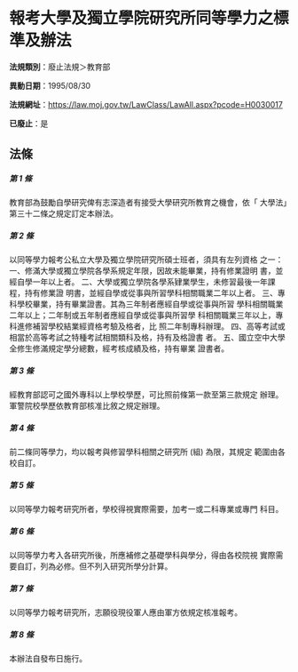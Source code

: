 # 報考大學及獨立學院研究所同等學力之標準及辦法

**法規類別**：廢止法規＞教育部

**異動日期**：1995/08/30  

**法規網址**：https://law.moj.gov.tw/LawClass/LawAll.aspx?pcode=H0030017

**已廢止**：是



## 法條
##### 第 1 條
教育部為鼓勵自學研究俾有志深造者有接受大學研究所教育之機會，依「
大學法」第三十二條之規定訂定本辦法。

##### 第 2 條
以同等學力報考公私立大學及獨立學院研究所碩士班者，須具有左列資格
之一：
一、修滿大學或獨立學院各學系規定年限，因故未能畢業，持有修業證明
    書，並經自學一年以上者。
二、大學或獨立學院各學系肄業學生，未修習最後一年課程，持有修業證
    明書，並經自學或從事與所習學科相關職業二年以上者。
三、專科學校畢業，持有畢業證書。其為三年制者應經自學或從事與所習
    學科相關職業二年以上；二年制或五年制者應經自學或從事與所習學
    科相關職業三年以上，專科進修補習學校結業經資格考驗及格者，比
    照二年制專科辦理。
四、高等考試或相當於高等考試之特種考試相關類科及格，持有及格證書
    者。
五、國立空中大學全修生修滿規定學分總數，經考核成績及格，持有畢業
    證書者。


##### 第 3 條
經教育部認可之國外專科以上學校學歷，可比照前條第一款至第三款規定
辦理。
軍警院校學歷依教育部核准比敘之規定辦理。

##### 第 4 條
前二條同等學力，均以報考與修習學科相關之研究所 (組) 為限，其規定
範圍由各校自訂。

##### 第 5 條
以同等學力報考研究所者，學校得視實際需要，加考一或二科專業或專門
科目。

##### 第 6 條
以同等學力考入各研究所後，所應補修之基礎學科與學分，得由各校院視
實際需要自訂，列為必修。但不列入研究所學分計算。

##### 第 7 條
以同等學力報考研究所，志願役現役軍人應由軍方依規定核准報考。

##### 第 8 條
本辦法自發布日施行。


